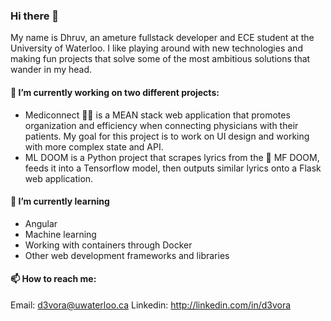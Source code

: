### Hi there 👋

My name is Dhruv, an ameture fullstack developer and ECE student at the University of Waterloo. I like playing around with new technologies and making fun projects that solve some of the most ambitious solutions that wander in my head. 


#### 🔭  I’m currently working on two different projects:
- Mediconnect 👨‍⚕️ is a MEAN stack web application that promotes organization and efficiency when connecting physicians with their patients. My goal for this project is to work on UI design and working with more complex state and API. 
- ML DOOM is a Python project that scrapes lyrics from the 🐐 MF DOOM, feeds it into a Tensorflow model, then outputs similar lyrics onto a Flask web application. 

#### 🌱  I’m currently learning
- Angular
- Machine learning
- Working with containers through Docker
- Other web development frameworks and libraries

#### 📫  How to reach me:
Email: <d3vora@uwaterloo.ca>
Linkedin: <http://linkedin.com/in/d3vora> 


<!--
**dbvora03/dbvora03** is a ✨ _special_ ✨ repository because its `README.md` (this file) appears on your GitHub profile.

Here are some ideas to get you started:

- 🌱 I’m currently learning ...
- 👯 I’m looking to collaborate on ...
- 🤔 I’m looking for help with ...
- 💬 Ask me about ...
- 📫 How to reach me: ...
- 😄 Pronouns: ...
- ⚡ Fun fact: ...
-->

